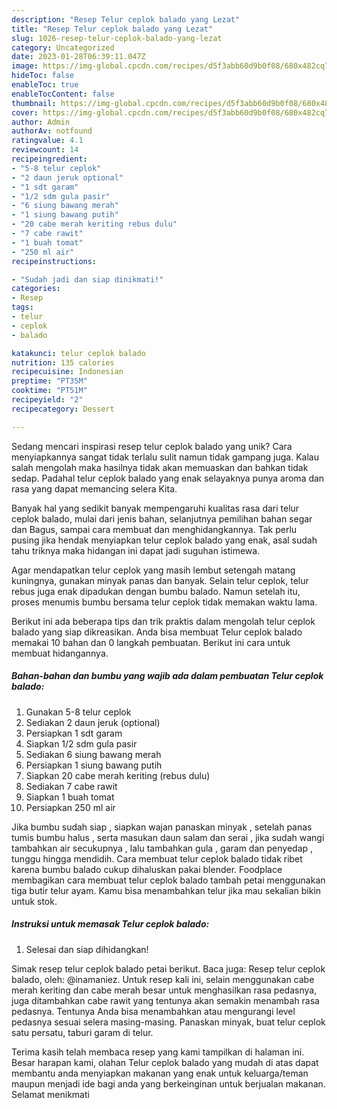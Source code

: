 ```yaml
---
description: "Resep Telur ceplok balado yang Lezat"
title: "Resep Telur ceplok balado yang Lezat"
slug: 1026-resep-telur-ceplok-balado-yang-lezat
category: Uncategorized
date: 2023-01-28T06:39:11.047Z
image: https://img-global.cpcdn.com/recipes/d5f3abb60d9b0f08/680x482cq70/telur-ceplok-balado-foto-resep-utama.jpg
hideToc: false
enableToc: true
enableTocContent: false
thumbnail: https://img-global.cpcdn.com/recipes/d5f3abb60d9b0f08/680x482cq70/telur-ceplok-balado-foto-resep-utama.jpg
cover: https://img-global.cpcdn.com/recipes/d5f3abb60d9b0f08/680x482cq70/telur-ceplok-balado-foto-resep-utama.jpg
author: Admin
authorAv: notfound
ratingvalue: 4.1
reviewcount: 14
recipeingredient:
- "5-8 telur ceplok"
- "2 daun jeruk optional"
- "1 sdt garam"
- "1/2 sdm gula pasir"
- "6 siung bawang merah"
- "1 siung bawang putih"
- "20 cabe merah keriting rebus dulu"
- "7 cabe rawit"
- "1 buah tomat"
- "250 ml air"
recipeinstructions:

- "Sudah jadi dan siap dinikmati!"
categories:
- Resep
tags:
- telur
- ceplok
- balado

katakunci: telur ceplok balado 
nutrition: 135 calories
recipecuisine: Indonesian
preptime: "PT35M"
cooktime: "PT51M"
recipeyield: "2"
recipecategory: Dessert

---
```





Sedang mencari inspirasi resep telur ceplok balado yang unik? Cara menyiapkannya sangat tidak terlalu sulit namun tidak gampang juga. Kalau salah mengolah maka hasilnya tidak akan memuaskan dan bahkan tidak sedap. Padahal telur ceplok balado yang enak selayaknya punya aroma dan rasa yang dapat memancing selera Kita.





Banyak hal yang sedikit banyak mempengaruhi kualitas rasa dari telur ceplok balado, mulai dari jenis bahan, selanjutnya pemilihan bahan segar dan Bagus, sampai cara membuat dan menghidangkannya. Tak perlu pusing jika hendak menyiapkan telur ceplok balado yang enak,      asal sudah tahu triknya maka hidangan ini dapat jadi suguhan istimewa.














Agar mendapatkan telur ceplok yang masih lembut setengah matang kuningnya, gunakan minyak panas dan banyak. Selain telur ceplok, telur rebus juga enak dipadukan dengan bumbu balado. Namun setelah itu, proses menumis bumbu bersama telur ceplok tidak memakan waktu lama.






Berikut ini ada beberapa tips dan trik praktis dalam mengolah telur ceplok balado yang siap dikreasikan. Anda bisa membuat Telur ceplok balado memakai 10 bahan dan 0 langkah pembuatan. Berikut ini cara untuk membuat hidangannya.

<!--inarticleads1-->

##### Bahan-bahan dan bumbu yang wajib ada dalam pembuatan Telur ceplok balado:

1. Gunakan 5-8 telur ceplok
1. Sediakan 2 daun jeruk (optional)
1. Persiapkan 1 sdt garam
1. Siapkan 1/2 sdm gula pasir
1. Sediakan 6 siung bawang merah
1. Persiapkan 1 siung bawang putih
1. Siapkan 20 cabe merah keriting (rebus dulu)
1. Sediakan 7 cabe rawit
1. Siapkan 1 buah tomat
1. Persiapkan 250 ml air


Jika bumbu sudah siap , siapkan wajan panaskan minyak , setelah panas tumis bumbu halus , serta masukan daun salam dan serai , jika sudah wangi tambahkan air secukupnya , lalu tambahkan gula , garam dan penyedap , tunggu hingga mendidih. Cara membuat telur ceplok balado tidak ribet karena bumbu balado cukup dihaluskan pakai blender. Foodplace membagikan cara membuat telur ceplok balado tambah petai menggunakan tiga butir telur ayam. Kamu bisa menambahkan telur jika mau sekalian bikin untuk stok. 

<!--inarticleads2-->

##### Instruksi untuk memasak Telur ceplok balado:


1. Selesai dan siap dihidangkan!

Simak resep telur ceplok balado petai berikut. Baca juga: Resep telur ceplok balado, oleh: @inamaniez. Untuk resep kali ini, selain menggunakan cabe merah keriting dan cabe merah besar untuk menghasilkan rasa pedasnya, juga ditambahkan cabe rawit yang tentunya akan semakin menambah rasa pedasnya. Tentunya Anda bisa menambahkan atau mengurangi level pedasnya sesuai selera masing-masing. Panaskan minyak, buat telur ceplok satu persatu, taburi garam di telur. 

Terima kasih telah membaca resep yang kami tampilkan di halaman ini. Besar harapan kami, olahan Telur ceplok balado yang mudah di atas dapat membantu anda menyiapkan makanan yang enak untuk keluarga/teman maupun menjadi ide bagi anda yang berkeinginan untuk berjualan makanan. Selamat menikmati
